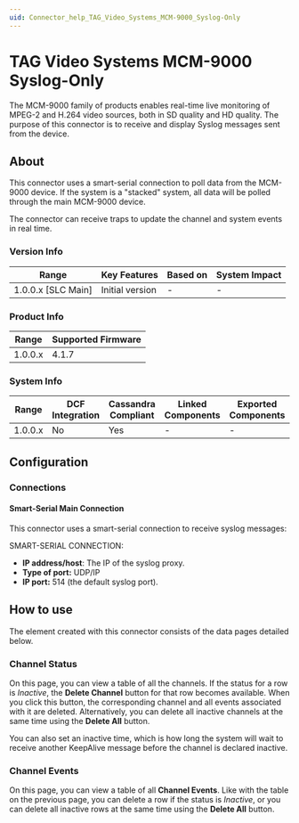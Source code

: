```yaml
---
uid: Connector_help_TAG_Video_Systems_MCM-9000_Syslog-Only
---
```


# TAG Video Systems MCM-9000 Syslog-Only

The MCM-9000 family of products enables real-time live monitoring of MPEG-2 and H.264 video sources, both in SD quality and HD quality. The purpose of this connector is to receive and display Syslog messages sent from the device.

## About

This connector uses a smart-serial connection to poll data from the MCM-9000 device. If the system is a "stacked" system, all data will be polled through the main MCM-9000 device.

The connector can receive traps to update the channel and system events in real time.

### Version Info

| Range                | Key Features     | Based on     | System Impact     |
|----------------------|------------------|--------------|-------------------|
| 1.0.0.x \[SLC Main\] | Initial version  | \-           | \-                |

### Product Info

| Range     | Supported Firmware     |
|-----------|------------------------|
| 1.0.0.x   | 4.1.7                  |

### System Info

| Range     | DCF Integration     | Cassandra Compliant     | Linked Components     | Exported Components     |
|-----------|---------------------|-------------------------|-----------------------|-------------------------|
| 1.0.0.x   | No                  | Yes                     | \-                    | \-                      |

## Configuration

### Connections

#### Smart-Serial Main Connection

This connector uses a smart-serial connection to receive syslog messages:

SMART-SERIAL CONNECTION:

- **IP address/host**: The IP of the syslog proxy.
- **Type of port:** UDP/IP
- **IP port:** 514 (the default syslog port).

## How to use

The element created with this connector consists of the data pages detailed below.

### Channel Status

On this page, you can view a table of all the channels. If the status for a row is *Inactive*, the **Delete Channel** button for that row becomes available. When you click this button, the corresponding channel and all events associated with it are deleted. Alternatively, you can delete all inactive channels at the same time using the **Delete All** button.

You can also set an inactive time, which is how long the system will wait to receive another KeepAlive message before the channel is declared inactive.

### Channel Events

On this page, you can view a table of all **Channel Events**. Like with the table on the previous page, you can delete a row if the status is *Inactive*, or you can delete all inactive rows at the same time using the **Delete All** button.
